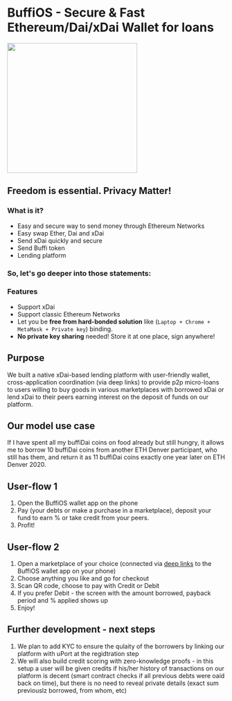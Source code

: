 # BuffiOS - Secure & Fast Ethereum/Dai/xDai Wallet for loans

<img src="https://cdn-images-1.medium.com/max/1600/1*A6RQ55zvAhSh6nEvVH_yNg.jpeg" align="center" width="300">

## Freedom is **essential**. Privacy **Matter**!

### What is it?

- Easy and secure way to send money through Ethereum Networks 
- Easy swap Ether, Dai and xDai
- Send xDai quickly and secure
- Send Buffi token
- Lending platform

### So, let's go deeper into those statements:

### Features
- Support xDai
- Support classic Ethereum Networks
- Let you be **free from hard-bonded solution** like (`Laptop + Chrome + MetaMask + Private key`) binding. 
- **No private key sharing** needed! Store it at one place, sign anywhere!

## Purpose

We built a native xDai-based lending platform with user-friendly wallet, cross-application coordination (via deep links) to provide p2p micro-loans to users willing to buy goods in various marketplaces with borrowed xDai or lend xDai to their peers earning interest on the deposit of funds on our platform. 

## Our model use case 
If I have spent all my buffiDai coins on food already but still hungry, it allows me to borrow 10 buffiDai coins from another ETH Denver participant, who still has them, and return it as 11 buffiDai coins exactly one year later on ETH Denver 2020.

 ## User-flow 1

1. Open the BuffiOS wallet app on the phone
2. Pay (your debts or make a purchase in a marketplace), deposit your fund to earn % or take credit from your peers.
3. Profit!

 ## User-flow 2
1. Open a marketplace of your choice (connected via [deep links](https://devpost.com/software/divelane) to the BuffiOS wallet app on your phone)
2. Choose anything you like and go for checkout
3. Scan QR code, choose to pay with Credit or Debit
4. If you prefer Debit - the screen with the amount borrowed, payback period and % applied shows up
5. Enjoy!

## Further development - next steps
1. We plan to add KYC to ensure the qulaity of the borrowers by linking our platform with uPort at the regidtration step
2. We will also build credit scoring with zero-knowledge proofs - in this setup a user will be given credits if his/her history of transactions on our platform is decent (smart contract checks if all previous debts were oaid back on time), but there is no need to reveal private details (exact sum previouslz borrowed, from whom, etc)
